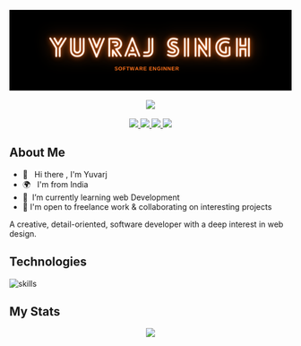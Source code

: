 ![](https://github.com/Yuvraj-50/yuvraj-50/blob/master/banner.png.png)

<p align="center">
    <img src="https://readme-typing-svg.herokuapp.com?size=30&duration=5001&color=ff721b&vCenter=true&center=true&width=460&lines=software+engineer;learning+enthusiast" </p>

    
<p align="center">
  <a href="https://twitter.com/@yuvraj505" target="_blank">
    <img src="https://img.shields.io/badge/-@yuvraj505-FF721B?logo=twitter&logoColor=white&style=for-the-badge"/>
  </a>
  <a href="https://www.linkedin.com/in/yuvraj-singh-98a866221/" target="_blank">
    <img src="https://img.shields.io/badge/-Yuvraj Singh-FF721B?logo=linkedin&logoColor=white&style=for-the-badge"/>
  </a>
  <a href="mailto:yuvrajsingh2348q@gmail.com" target="_blank">
    <img src="https://img.shields.io/badge/-yuvrajsingh2348q@gmail.com-FF721B?logo=gmail&logoColor=white&style=for-the-badge"/>
  </a>
   <a href="https://yuvraj-me.netlify.app/" target="_blank">
    <img src="https://img.shields.io/badge/website-FF721B?style=for-the-badge&logo=About.me&logoColor=white"/>
  </a>
</p>


## About Me
*  👋 &nbsp; Hi there , I'm Yuvarj 
*  🌍 &nbsp; I'm from India
*  🧠  &nbsp;I’m currently learning web Development
*  🤝  I'm open to freelance work & collaborating on interesting projects

A creative, detail-oriented, software developer with a deep interest in web design.

## Technologies
![skills](https://skillicons.dev/icons?i=html,css,js,react,nodejs,express,mongodb,git,vscode&theme=light)

## My Stats
<p align="center">
<img src="http://github-readme-streak-stats.herokuapp.com?user=yuvraj-50&theme=prussian&hide_border=true&date_format=n%2Fj%5B%2FY%5D&background=000&currStreakLabel=FF721B&fire=FF721B&stroke=white&dates=white&currStreakNum=DDDDDD&ring=FF721B&sideNums=FF721B&sideLabels=FF721B">
<p>


   
